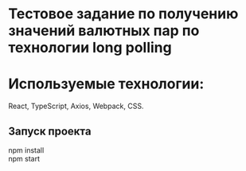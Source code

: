 # Тестовое задание по получению значений валютных пар по технологии long polling

# Используемые технологии:

React, TypeScript, Axios, Webpack, CSS.

## Запуск проекта

npm install  
npm start
